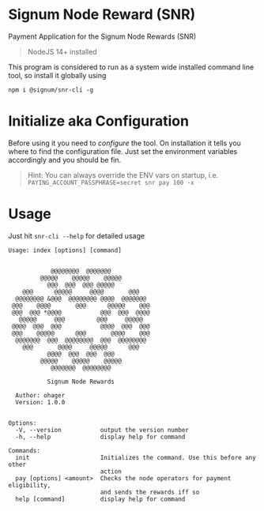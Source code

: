 # Signum Node Reward (SNR)

Payment Application for the Signum Node Rewards (SNR)

> NodeJS 14+ installed

This program is considered to run as a system wide installed command line tool, so install it
globally using 

`npm i @signum/snr-cli -g`

# Initialize aka Configuration

Before using it you need to _configure_ the tool. On installation it tells you where
to find the configuration file. Just set the environment variables accordingly and you should be fin.

> Hint: You can always override the ENV vars on startup, i.e. `PAYING_ACCOUNT_PASSPHRASE=secret snr pay 100 -x`   

# Usage

Just hit `snr-cli --help` for detailed usage

```
Usage: index [options] [command]


            @@@@@@@@  @@@@@@@           
         @@@@@    @@@@@    @@@@@        
           @@@  @@@  @@@ @@@@@          
    @@@      @@@@@     @@@@       @@@   
  @@@@@@@@ &@@@  @@@@@@@@ @@@@  @@@@@@@ 
 @@@    @@@@       @@@      @@@@@    @@@
 @@@  @@@ *@@@@           @@@  @@@  @@@@
   @@@@@     @@@         @@@     @@@@@  
 @@@@  @@@  @@@           @@@@  @@@  @@@
 @@@    @@@@@      @@@       @@@@    @@@
  @@@@@@@  @@@  @@@@@@@@  @@@  @@@@@@@@ 
    @@@       @@@@     @@@@@      @@@   
           @@@@  @@@  @@@  @@@          
         @@@@@    @@@@@    @@@@@        
            @@@@@@@  @@@@@@@@    
 
           Signum Node Rewards          
      
  Author: ohager
  Version: 1.0.0
  

Options:
  -V, --version           output the version number
  -h, --help              display help for command

Commands:
  init                    Initializes the command. Use this before any other
                          action
  pay [options] <amount>  Checks the node operators for payment eligibility,
                          and sends the rewards iff so
  help [command]          display help for command
```
